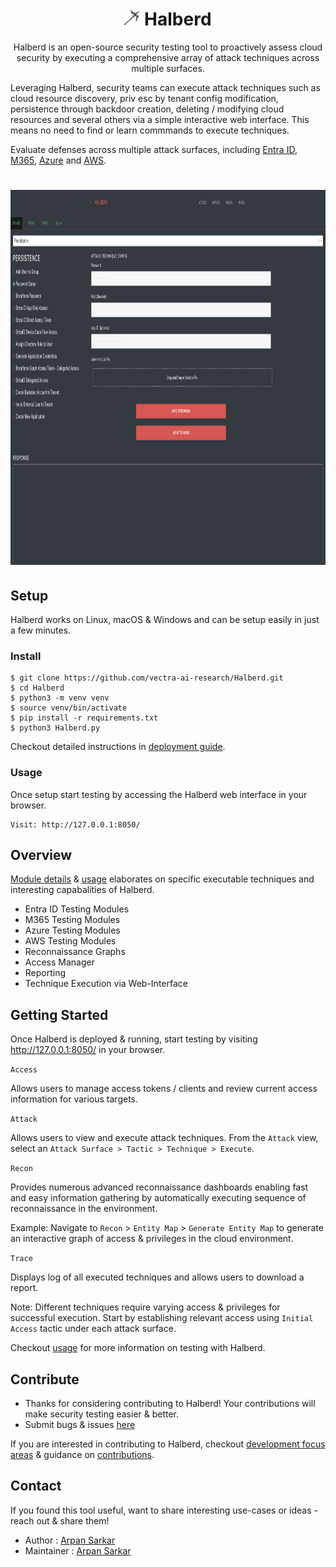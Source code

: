 <h1 align="center">    
    <img src="assets/halberd_nbg_lg.png" height="25" width="25">
    Halberd
</h1>
<p align="center">
Halberd is an open-source security testing tool to proactively assess cloud security by executing a comprehensive array of attack techniques across multiple surfaces.
</p>

Leveraging Halberd, security teams can execute attack techniques such as cloud resource discovery, priv esc by tenant config modification, persistence through backdoor creation, deleting / modifying cloud resources and several others via a simple interactive web interface. This means no need to find or learn commmands to execute techniques.

Evaluate defenses across multiple attack surfaces, including [Entra ID](https://learn.microsoft.com/en-us/entra/identity/), [M365](https://learn.microsoft.com/en-us/microsoft-365/?view=o365-worldwide), [Azure](https://learn.microsoft.com/en-us/azure/?product=popular) and [AWS](https://docs.aws.amazon.com).

<h1 align="center">    
    <img src="assets/Halberd_Attack_View.png" height="600" width="1200">
</h1>
<p align="center">

## Setup

Halberd works on Linux, macOS & Windows and can be setup easily in just a few minutes.

### Install

```
$ git clone https://github.com/vectra-ai-research/Halberd.git
$ cd Halberd
$ python3 -m venv venv
$ source venv/bin/activate
$ pip install -r requirements.txt
$ python3 Halberd.py
```

Checkout detailed instructions in [deployment guide](https://github.com/vectra-ai-research/Halberd/wiki/Deployment-Guide). 

### Usage
Once setup start testing by accessing the Halberd web interface in your browser. 
```
Visit: http://127.0.0.1:8050/
```

## Overview
[Module details](https://github.com/vectra-ai-research/Halberd/wiki/Module-Details) & [usage](https://github.com/vectra-ai-research/Halberd/wiki/Usage) elaborates on specific executable techniques and interesting capabalities of Halberd. 

- Entra ID Testing Modules
- M365 Testing Modules
- Azure Testing Modules
- AWS Testing Modules
- Reconnaissance Graphs
- Access Manager
- Reporting
- Technique Execution via Web-Interface

## Getting Started

Once Halberd is deployed & running, start testing by visiting http://127.0.0.1:8050/ in your browser. 

`Access`

Allows users to manage access tokens / clients and review current access information for various targets.

`Attack`

Allows users to view and execute attack techniques. From the `Attack` view, select an `Attack Surface > Tactic > Technique > Execute`.  

`Recon`

Provides numerous advanced reconnaissance dashboards enabling fast and easy information gathering by automatically executing sequence of reconnaissance in the environment.

Example: Navigate to `Recon` > `Entity Map` > `Generate Entity Map` to generate an interactive graph of access & privileges in the cloud environment.

`Trace`

Displays log of all executed techniques and allows users to download a report.

Note: Different techniques require varying access & privileges for successful execution. Start by establishing relevant access using `Initial Access` tactic under each attack surface. 

Checkout [usage](https://github.com/vectra-ai-research/Halberd/wiki/Usage) for more information on testing with Halberd. 

## Contribute
- Thanks for considering contributing to Halberd! Your contributions will make security testing easier & better.
- Submit bugs & issues [here](https://github.com/vectra-ai-research/Halberd/issues/new)

If you are interested in contributing to Halberd, checkout [development focus areas](https://github.com/vectra-ai-research/Halberd/wiki/Contributions#areas-of-focus) & guidance on [contributions](https://github.com/vectra-ai-research/Halberd/wiki/Contributions).

## Contact
If you found this tool useful, want to share interesting use-cases or ideas - reach out & share them!
 - Author : [Arpan Sarkar](https://www.linkedin.com/in/arpan-sarkar/)
 - Maintainer : [Arpan Sarkar](https://www.linkedin.com/in/arpan-sarkar/)